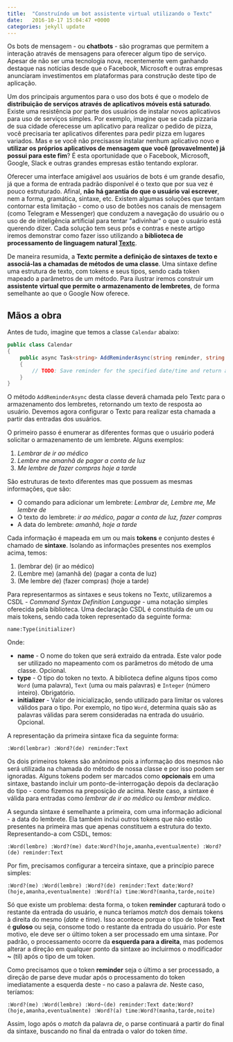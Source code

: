 ```yaml
---
title:  "Construíndo um bot assistente virtual utilizando o Textc"
date:   2016-10-17 15:04:47 +0000
categories: jekyll update
---
```


Os bots de mensagem - ou **chatbots** - são programas que permitem a interação através de mensagens para oferecer algum tipo de serviço. Apesar de não ser uma tecnologia nova, recentemente vem ganhando destaque nas notícias desde que o Facebook, Microsoft e outras empresas anunciaram investimentos em plataformas para construção deste tipo de aplicação.

<!--preview--> 

Um dos principais argumentos para o uso dos bots é que o modelo de **distribuição de serviços através de aplicativos móveis está saturado**. Existe uma resistência por parte dos usuários de instalar novos aplicativos para uso de serviços simples. Por exemplo, imagine que se cada pizzaria de sua cidade oferecesse um aplicativo para realizar o pedido de pizza, você precisaria ter aplicativos diferentes para pedir pizza em lugares variados. Mas e se você não precisasse instalar nenhum aplicativo novo e **utilizar os próprios aplicativos de mensagem que você (provavelmente) já possui para este fim**? É esta oportunidade que o Facebook, Microsoft, Google, Slack e outras grandes empresas estão tentando explorar.

Oferecer uma interface amigável aos usuários de bots é um grande desafio, já que a forma de entrada padrão disponível é o texto que por sua vez é pouco estruturado. Afinal, **não há garantia do que o usuário vai escrever**, nem a forma, gramática, sintaxe, etc. Existem algumas soluções que tentam contornar esta limitação - como o uso de botões nos canais de mensagem (como Telegram e Messenger) que conduzem a navegação do usuário ou o uso de de inteligência artificial para tentar "adivinhar" o que o usuário está querendo dizer. Cada solução tem seus prós e contras e neste artigo iremos demonstrar como fazer isso utilizando a **biblioteca de processamento de linguagem natural [Textc](https://github.com/takenet/textc-csharp)**.

De maneira resumida, a **Textc permite a definição de sintaxes de texto e associá-las a chamadas de métodos de uma classe**. Uma sintaxe define uma estrutura de texto, com tokens e seus tipos, sendo cada token mapeado a parâmetros de um método. Para ilustrar iremos construir um **assistente virtual que permite o armazenamento de lembretes**, de forma semelhante ao que o Google Now oferece.

## Mãos a obra

Antes de tudo, imagine que temos a classe `Calendar` abaixo:
```csharp
public class Calendar
{
    public async Task<string> AddReminderAsync(string reminder, string date, string time)
    {
        // TODO: Save reminder for the specified date/time and return a message to the user
    }
}
```
O método `AddReminderAsync` desta classe deverá chamada pelo Textc para o armazenamento dos lembretes, retornando um texto de resposta ao usuário. Devemos agora configurar o Textc para realizar esta chamada a partir das entradas dos usuários.

O primeiro passo é enumerar as diferentes formas que o usuário poderá solicitar o armazenamento de um lembrete. Alguns exemplos:

1. *Lembrar de ir ao médico*
2. *Lembre me amanhã de pagar a conta de luz*
3. *Me lembre de fazer compras hoje a tarde*

São estruturas de texto diferentes mas que possuem as mesmas informações, que são:
- O comando para adicionar um lembrete: *Lembrar de, Lembre me, Me lembre de*
- O texto do lembrete: *ir ao médico, pagar a conta de luz, fazer compras*
- A data do lembrete: *amanhã, hoje a tarde*

Cada informação é mapeada em um ou mais **tokens** e conjunto destes é chamado de **sintaxe**. Isolando as informações presentes nos exemplos acima, temos:
1. (lembrar de) (ir ao médico) 
2. (Lembre me) (amanhã de) (pagar a conta de luz) 
3. (Me lembre de) (fazer compras) (hoje a tarde)

Para representarmos as sintaxes e seus tokens no Textc, utilizaremos a CSDL - *Command Syntax Definition Language* - uma notação simples oferecida pela biblioteca. Uma declaração CSDL é constituída de um ou mais tokens, sendo cada token representado da seguinte forma:
```
name:Type(initializer)
```
Onde:
- **name** - O nome do token que será extraido da entrada. Este valor pode ser utilizado no mapeamento com os parâmetros do método de uma classe. Opcional.
- **type** - O tipo do token no texto. A biblioteca define alguns tipos como `Word` (uma palavra), `Text` (uma ou mais palavras) e `Integer` (número inteiro). Obrigatório.
- **initializer** - Valor de inicialização, sendo utilizado para limitar os valores válidos para o tipo. Por exemplo, no tipo `Word`, determina quais são as palavras válidas para serem consideradas na entrada do usuário. Opcional.

A representação da primeira sintaxe fica da seguinte forma:
```
:Word(lembrar) :Word?(de) reminder:Text
```
Os dois primeiros tokens são anônimos pois a informação dos mesmos não será utilizada na chamada do método de nossa classe e por isso podem ser ignoradas. Alguns tokens podem ser marcados como **opcionais** em uma sintaxe, bastando incluir um ponto-de-interrogação depois da declaração do tipo - como fizemos na preposição *de* acima. Neste caso, a sintaxe é válida para entradas como *lembrar de ir ao médico* ou *lembrar médico*.

A segunda sintaxe é semelhante a primeira, com uma informação adicional - a data do lembrete. Ela também inclui outros tokens que não estão presentes na primeira mas que apenas constituem a estrutura do texto. Representando-a com CSDL, temos:
```
:Word(lembre) :Word?(me) date:Word?(hoje,amanha,eventualmente) :Word?(de) reminder:Text
```

Por fim, precisamos configurar a terceira sintaxe, que a princípio parece simples:
```
:Word?(me) :Word(lembre) :Word?(de) reminder:Text date:Word?(hoje,amanha,eventualmente) :Word?(a) time:Word?(manha,tarde,noite)
```
Só que existe um problema: desta forma, o token **reminder** capturará todo o restante da entrada do usuário, e nunca teríamos *match* dos demais tokens à direita do mesmo (*date* e *time*). Isso acontece porque o tipo de token **Text** é **guloso** ou seja, consome todo o restante da entrada do usuário. Por este motivo, ele deve ser o último token a ser processado em uma sintaxe. Por padrão, o processamento ocorre da **esquerda para a direita**, mas podemos alterar a direção em qualquer ponto da sintaxe ao incluirmos o modificador **~** (til) após o tipo de um token. 

Como precisamos que o token **reminder** seja o último a ser processado, a direção de parse deve mudar após o processamento do token imediatamente a esquerda deste - no caso a palavra *de*. Neste caso, teríamos:
```
:Word?(me) :Word(lembre) :Word~(de) reminder:Text date:Word?(hoje,amanha,eventualmente) :Word?(a) time:Word?(manha,tarde,noite)
```
Assim, logo após o *match* da palavra *de*, o parse continuará a partir do final da sintaxe, buscando no final da entrada o valor do token *time*.